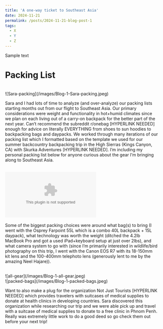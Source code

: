 ```yaml
---
title: 'A one-way ticket to Southeast Asia'
date: 2024-11-21
permalink: /posts/2024-11-21-blog-post-1
tags:
  - X
  - Y
  - Z
---
```


Sample text


Packing List
======

<br/>
![Sara-packing](/images/Blog-1-Sara-packing.jpeg)

Sara and I had lots of time to analyze (and over-analyze) our packing lists starting months out from our flight to Southeast Asia. Our primary considerations were weight  and functionality in hot+humid climates since we plan on each living out of a carry-on backpack for the better part of the next year. Can’t recommend the subreddit r/onebag [HYPERLINK NEEDED] enough for advice on literally EVERYTHING from shoes to sun hoodies to backpacking bags and daypacks. We worked through many iterations of our packing list which I formatted based on the template we used for our summer backcountry backpacking trip in the High Sierras (Kings Canyon, CA) with Skurka Adventures [HYPERLINK NEEDED]. I’m including my personal packing list below for anyone curious about the gear I’m bringing along to Southeast Asia.

<br/>
<embed src=“{{ site.baseurl }}/files/RWY_SEA_PACKING_LIST.pdf” width=“600” height=“700” type=‘application/pdf’> 

Some of the biggest packing choices were around what bag(s) to bring (I went with the Osprey Farpoint 55L which is a combo 40L backpack + 15L daypack), what technology was worth the weight (ditched the 4.2lb MacBook Pro and got a used iPad+keyboard setup at just over 2lbs), and what camera system to go with (since I’m primarily interested in wildlife/bird photography on this trip, I went with the Canon EOS R7 with its 18-150mm kit lens and the 100-400mm telephoto lens (generously lent to me by the amazing Neel Hajare)).

<br/>
![all-gear](/images/Blog-1-all-gear.jpeg)

<br/>
![packed-bags](/images/Blog-1-packed-bags.jpeg)

Want to also make a plug for the organization Not Just Tourists [HYPERLINK NEEDED] which provides travelers with suitcases of medical supplies to donate at health clinics in developing countries. Sara discovered this organization while researching our trip and we were able pick up and travel with a suitcase of medical supplies to donate to a free clinic in Phnom Penh. Really was extremely little work to do a good deed so go check them out before your next trip!


